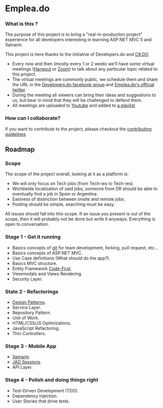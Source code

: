 Emplea.do
==============

### What is this ?

The purpose of this project is to bring a "real-in-production project" experience for all developers interesting in learning ASP.NET MVC 5 and Xamarin.

This project is here thanks to the initiative of Developers.do and [C#.DO](https://www.facebook.com/groups/csharp.do/)

* Every now and then (mostly every 1 or 2 week) we'll have some virtual meetings ([Hangout](https://hangouts.google.com) or [Zoom](https://zoom.us)) to talk about any particular topic related to this project.
* The virtual meetings are commonly public, we schedule them and share the URL in the [Developers.do facebook group](https://www.facebook.com/groups/devdominicanos) and [Emplea.do's official twitter](https://twitter.com/emplea_do)
* During the meeting all viewers can bring their ideas and suggestions to us, but bear in mind that they will be challenged to defend them.
* All meetings are uploaded to [Youtube](http://youtube.com/c/Streamelopers) and added to [a playlist](https://www.youtube.com/playlist?list=PLW-4dWdTuQryzhz1YWfb-JLKmah1f5l1k)


### How can I collaborate?

If you want to contribute to the project, please checkout the [contributing guidelines](https://github.com/developersdo/empleo-dot-net/blob/develop/CONTRIBUTING.md)

## Roadmap

### Scope
The scope of the project overall, looking at it as a platform is:
- We will only focus on Tech jobs (from Tech-ies to Tech-ies).
- Worldwide localization of said jobs, someone from DR should be able to eventually find a job in Spain or Argentina.
- Easiness of distinction between onsite and remote jobs.
- Posting should be simple, searching must be easy.

All issues should fall into this scope. If an issue you present is out of the scope, then it will probably not be done but write it anyways. Everything is open to conversation.

### Stage 1 - Get it running

* Basics concepts of [git](https://try.github.io/levels/1/challenges/1) for team development, forking, pull request, etc...
* Basics concepts of ASP.NET MVC.
* Use Case definitions (What should do the app?).
* Basics MVC structure.
* Entity Framework [Code-First](http://www.entityframeworktutorial.net/code-first/what-is-code-first.aspx).
* Viewmodals and Views Rendering.
* Security Layer.

### State 2 - Refactorings

* [Design Patterns](https://sourcemaking.com/design_patterns).
* Service Layer.
* Repository Pattern.
* Unit of Work.
* HTML/CSS/JS Optimizations.
* JavaScript Refactoring.
* Thin Controllers.

### Stage 3 - Mobile App
* [Xamarin](https://www.xamarin.com).
* [JAD Sessions](https://www.youtube.com/watch?v=TK4NuTZWF1c).
* API Layer.

### Stage 4 - Polish and doing things right

* Test-Driven Development (TDD).
* Dependency Injection.
* User Stories that drive tests.
